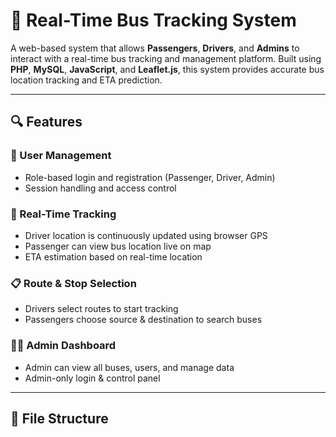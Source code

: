 # 🚌 Real-Time Bus Tracking System

A web-based system that allows **Passengers**, **Drivers**, and **Admins** to interact with a real-time bus tracking and management platform. Built using **PHP**, **MySQL**, **JavaScript**, and **Leaflet.js**, this system provides accurate bus location tracking and ETA prediction.

---

## 🔍 Features

### 👥 User Management
- Role-based login and registration (Passenger, Driver, Admin)
- Session handling and access control

### 📍 Real-Time Tracking
- Driver location is continuously updated using browser GPS
- Passenger can view bus location live on map
- ETA estimation based on real-time location

### 📋 Route & Stop Selection
- Drivers select routes to start tracking
- Passengers choose source & destination to search buses

### 🧑‍💼 Admin Dashboard
- Admin can view all buses, users, and manage data
- Admin-only login & control panel

---

## 📁 File Structure

